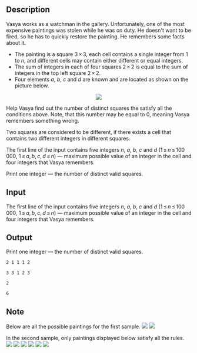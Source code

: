 ## Description

<div><p>Vasya works as a watchman in the gallery. Unfortunately, one of the most expensive paintings was stolen while he was on duty. He doesn't want to be fired, so he has to quickly restore the painting. He remembers some facts about it.</p><ul> <li> The painting is a square <span class="tex-span">3 × 3</span>, each cell contains a single integer from <span class="tex-span">1</span> to <span class="tex-span"><i>n</i></span>, and different cells may contain either different or equal integers. </li><li> The sum of integers in each of four squares <span class="tex-span">2 × 2</span> is equal to the sum of integers in the top left square <span class="tex-span">2 × 2</span>. </li><li> Four elements <span class="tex-span"><i>a</i></span>, <span class="tex-span"><i>b</i></span>, <span class="tex-span"><i>c</i></span> and <span class="tex-span"><i>d</i></span> are known and are located as shown on the picture below. </li></ul><center><img class="tex-graphics" src="file://B6tcZEaE.png" style="max-width: 100.0%;max-height: 100.0%;"></center><p>Help Vasya find out the number of distinct squares the satisfy all the conditions above. Note, that this number may be equal to <span class="tex-span">0</span>, meaning Vasya remembers something wrong.</p><p>Two squares are considered to be different, if there exists a cell that contains two different integers in different squares.</p></div><div class="input-specification"><p>The first line of the input contains five integers <span class="tex-span"><i>n</i></span>, <span class="tex-span"><i>a</i></span>, <span class="tex-span"><i>b</i></span>, <span class="tex-span"><i>c</i></span> and <span class="tex-span"><i>d</i></span> (<span class="tex-span">1 ≤ <i>n</i> ≤ 100 000</span>, <span class="tex-span">1 ≤ <i>a</i>, <i>b</i>, <i>c</i>, <i>d</i> ≤ <i>n</i></span>)&nbsp;— maximum possible value of an integer in the cell and four integers that Vasya remembers.</p></div><div class="output-specification"><p>Print one integer&nbsp;— the number of distinct valid squares.</p></div>

## Input

<p>The first line of the input contains five integers <span class="tex-span"><i>n</i></span>, <span class="tex-span"><i>a</i></span>, <span class="tex-span"><i>b</i></span>, <span class="tex-span"><i>c</i></span> and <span class="tex-span"><i>d</i></span> (<span class="tex-span">1 ≤ <i>n</i> ≤ 100 000</span>, <span class="tex-span">1 ≤ <i>a</i>, <i>b</i>, <i>c</i>, <i>d</i> ≤ <i>n</i></span>)&nbsp;— maximum possible value of an integer in the cell and four integers that Vasya remembers.</p>

## Output

<p>Print one integer&nbsp;— the number of distinct valid squares.</p>





```input1
2 1 1 1 2

```




```input2
3 3 1 2 3

```




```output1
2

```




```output2
6

```



## Note

<p>Below are all the possible paintings for the first sample. <img class="tex-graphics" src="file://vIoIr6UT.png" style="max-width: 100.0%;max-height: 100.0%;"> <img class="tex-graphics" src="file://zhSoi96H.png" style="max-width: 100.0%;max-height: 100.0%;"></p><p>In the second sample, only paintings displayed below satisfy all the rules. <img class="tex-graphics" src="file://c09m9FEs.png" style="max-width: 100.0%;max-height: 100.0%;"> <img class="tex-graphics" src="file://Or2LwpTf.png" style="max-width: 100.0%;max-height: 100.0%;"> <img class="tex-graphics" src="file://Xopv0sFG.png" style="max-width: 100.0%;max-height: 100.0%;"> <img class="tex-graphics" src="file://WyoAZ5QF.png" style="max-width: 100.0%;max-height: 100.0%;"> <img class="tex-graphics" src="file://xRJPRhpy.png" style="max-width: 100.0%;max-height: 100.0%;"> <img class="tex-graphics" src="file://ClRPR41z.png" style="max-width: 100.0%;max-height: 100.0%;"></p>
